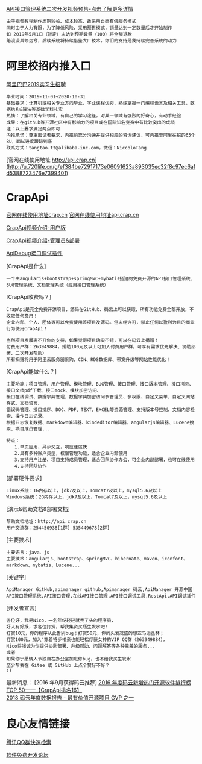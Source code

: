 [API接口管理系统二次开发视频预售-点击了解更多详情](http://u.720life.cn/g/e49c870d5a24c08d63c80a3df72207e4b97224cf565c55eea959bf1d5912ad29260ba8e3ce84d322d29ec37c5fe115d0) 
```
由于视频教程制作周期较长、成本较高，故采用自愿有偿服务模式
同时由于人力有限，为了降低风险，采用预售模式，销量达到一定数量后才开始制作
如 2019年5月1日（暂定）未达到预期数量（100）将全额退款
路漫漫其修远兮，后续系统将持续借鉴大厂技术，你们的支持是我持续完善系统的动力
```

# 阿里校招内推入口
[阿里巴巴2019实习生招聘](http://u.720life.cn/g/ef384be72917173e06091623a893035eafed6b5c005819775d6ac28baef5a621b130f041389478fbe7b6ad1598abd8c788fe7ab51e333afa62dd105fbda0b711ae89c485ef16e034611d33df99a8c804f83e0e24a9c6983ac95f17ac266337ecca0e34152090588f7e2135b55b8d89c1cdda6cc926a575018d03cb689cee38e8ca6d3f0063feb2125a3012b5c28d4878) 
```
毕业时间：2019-11-01~2020-10-31	
基础要求：计算机或相关专业方向毕业，学业课程优秀，熟练掌握一门编程语言及相关工具，数据结构&算法等基础学科扎实
热情：了解相关专业领域，有自己的学习途径，对某一领域有强烈的好奇心，有动手经验
成果：在github等开源社区中有影响力的项目或在国际知名竞赛中有比较突出的成绩
注：以上要求满足两点即可
内推承诺：尊重面试者要求，内推前充分沟通并提供相应的咨询建议，可内推至阿里在招的65个BU，面试进度跟踪到底
联系方式：tangtao.tt@alibaba-inc.com，微信：NiccoloTang
```


[官网在线使用地址 http://api.crap.cn](http://u.720life.cn/g/ef384be72917173e06091623a893035ec32f8c97ec6afd5388723476e7399401) 

# CrapApi
[官网在线使用地址crap.cn](http://u.720life.cn/g/d6defccb80331ac07a0f6c231e7abff8) 
[官网在线使用地址api.crap.cn](http://u.720life.cn/g/ef384be72917173e06091623a893035ec32f8c97ec6afd5388723476e7399401) 

[CrapApi视频介绍-用户版](http://u.720life.cn/g/925895ada1ac79725dd88bd9d2bedc98eecff88275787f2dbe75ce15e9dbd0ad3d49c8c67269c3b7d3c331553098d39ec224e7a5496a4c43576785e31b0fdcba) 

[CrapApi视频介绍-管理员&部署](http://u.720life.cn/g/f18b4a37eaf8af1318d738e4ab50599579e26468ca5b657e37710243a17c33667b830f7e63d0b6f5527432ba9f471455bde6fb7ea8ae406f5aed1a2d75feff11) 

[ApiDebug接口调试插件](http://u.720life.cn/g/2e71d0f0a5c601172267ba20d3a43c6edda893b6462f6fe29594ac1a4be5c9fa683b51da9f5e83d385b210072682de43) 

[CrapApi是什么]
```
一个由angularjs+bootstrap+springMVC+mybatis搭建的免费开源的API接口管理系统、BUG管理系统、文档管理系统（应用接口管理系统）
```

[CrapApi收费吗？]

```
CrapApi是完全免费开源项目，源码在GitHub、码云上可以获取，所有功能免费全部开放，不收取任何费用！
企业内部、个人、团体等可以免费使用该项目及源码。但未经许可，禁止任何以盈利为目的商业行为使用CrapApi！
```
```
当然项目发展离不开你的支持，如果觉得项目确实不错，可以在码云上捐赠！
付费用户群：263949884，捐助100元及以上可加入付费用户群，可享有需求优先解决、协助部署、二次开发帮助）
所有捐赠将用于阿里云服务器采购、CDN、RDS数据库、带宽升级等网站性能优化！
```
 


[CrapApi能做什么？]
```
主要功能：项目管理、用户管理、模块管理、BUG管理、接口管理、接口版本管理、接口拷贝、接口文档pdf下载、接口mock、模块加密访问、
接口在线调试、数据字典管理、数据字典加密访问多管理员、多权限、自定义菜单、自定义网站样式、文档留言、
错误码管理、接口排序、DOC、PDF、TEXT、EXCEL等资源管理、支持版本号控制、文档内容检索、操作日志记录、
根据日志恢复数据、markdown编辑器、kindeditor编辑器、angularjs编辑器、Lucene搜索、项目成员管理...

特点：
   1.单页应用、异步交互，响应速度快
   2.具有多种账户类型，权限管理功能，适合企业内部使用
   3.支持用户注册、项目支持成员管理，适合团队协作办公，可企业内部部署，也可在线使用
   4.支持团队协作
```

[部署硬件要求]
```
Linux系统：1G内存以上，jdk7及以上，Tomcat7及以上，mysql5.6及以上
Windows系统：2G内存以上，jdk7及以上，Tomcat7及以上，mysql5.6及以上
```

[演示&帮助文档&部署文档]
```
帮助文档地址：http://api.crap.cn
用户交流群：254450938[1群] 535449678[2群]
```

[主要技术]
```
主要语言：java、js
主要技术：angularjs、bootstrap、springMVC、hibernate、maven、iconfont、markdown、mybatis、Lucene...
```
[关键字]
```
ApiManager GitHub,apimanager github,Apimanager 码云,ApiManager 开源中国
API接口管理系统,API接口管理,在线API接口管理,API接口调试工具,RestApi,API调试插件
```

[开发者宣言]

 
 
 

```
各位好，我是Nico，一名年纪轻轻就秃了头的程序猿，
好人有好报，求各位打赏，帮我集资买瓶生发水吧!
打赏10元，你的程序从此告别bug；打赏50元，你的头发茂盛的想亚马逊丛林；
打赏100元，加入"穿着特步相亲也能轻松俘获女神的VIP QQ群（263949884），
Nico将竭诚为你提供协助部署、升级帮助、问题解答等各种羞羞的服务...
或者
如果你宁愿情人节独自在办公室加班修bug，也不给我买生发水
至少帮我在 Gitee 或 GitHub 上点个赞好不好？
:)
```


最新消息： 
[2016 年9月获得码云推荐] 
[2016 年度码云新增热门开源软件排行榜 TOP 50——【CrapApi排名16】](http://u.720life.cn/g/645cc88ca89f110495efb2e933a9316e06949394635b8de082ee838d4782681e08f6d4a8a924fcc2332d854b5e7a4871732737db777e80a1c49218c92ee4cf786e80c40d4d2659fa78a6cc7df3752868)  
[2018 码云年度数据报告 - 最有价值开源项目 GVP 之一](http://u.720life.cn/g/2e71d0f0a5c601172267ba20d3a43c6e070f3a3da8872db3c5653e255ff0dc11c9bbc7d1a69fbc6c4a8c63c9ee0390d3826eace2f8f078fec1638f4248da395f) 



 # 良心友情链接

[腾讯QQ群快速检索](http://u.720life.cn/s/8cf73f7c)

[软件免费开发论坛](http://u.720life.cn/s/bbb01dc0)